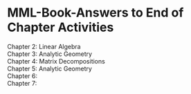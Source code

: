 # MML-Book-Answers to End of Chapter Activities

Chapter 2: Linear Algebra <br>
Chapter 3: Analytic Geometry <br>
Chapter 4: Matrix Decompositions <br>
Chapter 5: Analytic Geometry <br>
Chapter 6: <br>
Chapter 7: <br>
